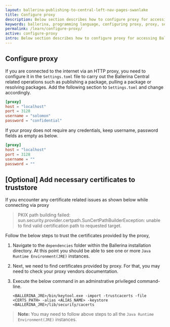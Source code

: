 ```yaml
---
layout: ballerina-publishing-to-central-left-nav-pages-swanlake
title: Configure proxy
description: Below section describes how to configure proxy for accessing Ballerina Central, or custom repositories
keywords: ballerina, programming language, configuring proxy, proxy, set-up proxy
permalink: /learn/configure-proxy/
active: configure-proxy
intro: Below section describes how to configure proxy for accessing Ballerina Central, or custom repositories
---
```


## Configure proxy

If you are connected to the internet via an HTTP proxy, you need to configure it in the `Settings.toml` file to carry out the Ballerina Central related operations such as publishing a package, pulling a package or resolving packages. Add the following section to `Settings.toml` and change accordingly.

```toml
[proxy]
host = "localhost"
port = 3128
username = "solomon"
password = "confidential"
```

If your proxy does not require any credentials, keep username, password fields as empty as below.

```toml
[proxy]
host = "localhost"
port = 3128
username = ""
password = ""
```

## [Optional] Add necessary certificates to truststore

If you encounter any certificate related issues as shown below while connecting via proxy

> PKIX path building failed: sun.security.provider.certpath.SunCertPathBuilderException: unable to find valid certification path to requested target.

Follow the below steps to trust the certificates provided by the proxy,

1) Navigate to the `dependencies` folder within the Ballerina installation directory. At this point you should be able to see one or more `Java Runtime Environment(JRE)` instances.
2) Next, we need to find certificates provided by proxy. For that, you may need to check your proxy vendors documentation.
3) Execute the below command in an adminstrative privileged command-line.

    ```
    <BALLERINA_JRE>/bin/keytool.exe -import -trustcacerts -file <CERTS_PATH> -alias <ALIAS_NAME> -keystore <BALLERINA_JRE>/lib/security/cacerts
    ```

> **Note:** You may need to follow above steps to all the `Java Runtime Environment(JRE)` instances.